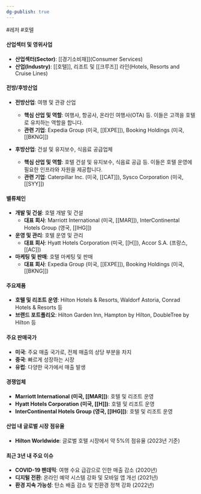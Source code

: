 ```yaml
---
dg-publish: true
---
```

#레저 #호텔 

#### 산업섹터 및 영위사업

- **산업섹터(Sector)**: [[경기소비재]](Consumer Services)
- **산업(Industry)**: [[호텔]], 리조트 및 [[크루즈]] 라인(Hotels, Resorts and Cruise Lines)

#### 전방/후방산업

- **전방산업**: 여행 및 관광 산업
    - **핵심 산업 및 역할**: 여행사, 항공사, 온라인 여행사(OTA) 등. 이들은 고객을 호텔로 유치하는 역할을 합니다.
    - **관련 기업**: Expedia Group (미국, [[EXPE]]), Booking Holdings (미국, [[BKNG]])
      
- **후방산업**: 건설 및 유지보수, 식음료 공급업체
    - **핵심 산업 및 역할**: 호텔 건설 및 유지보수, 식음료 공급 등. 이들은 호텔 운영에 필요한 인프라와 자원을 제공합니다.
    - **관련 기업**: Caterpillar Inc. (미국, [[CAT]]), Sysco Corporation (미국, [[SYY]])

#### 밸류체인

- **개발 및 건설**: 호텔 개발 및 건설
    - **대표 회사**: Marriott International (미국, [[MAR]]), InterContinental Hotels Group (영국, [[IHG]])
- **운영 및 관리**: 호텔 운영 및 관리
    - **대표 회사**: Hyatt Hotels Corporation (미국, [[H]]), Accor S.A. (프랑스, [[AC]])
- **마케팅 및 판매**: 호텔 마케팅 및 판매
    - **대표 회사**: Expedia Group (미국, [[EXPE]]), Booking Holdings (미국, [[BKNG]])

#### 주요제품

- **호텔 및 리조트 운영**: Hilton Hotels & Resorts, Waldorf Astoria, Conrad Hotels & Resorts 등
- **브랜드 포트폴리오**: Hilton Garden Inn, Hampton by Hilton, DoubleTree by Hilton 등

#### 주요 판매국가

- **미국**: 주요 매출 국가로, 전체 매출의 상당 부분을 차지
- **중국**: 빠르게 성장하는 시장
- **유럽**: 다양한 국가에서 매출 발생

#### 경쟁업체

- **Marriott International (미국, [[MAR]])**: 호텔 및 리조트 운영
- **Hyatt Hotels Corporation (미국, [[H]])**: 호텔 및 리조트 운영
- **InterContinental Hotels Group (영국, [[IHG]])**: 호텔 및 리조트 운영

#### 산업 내 글로벌 시장 점유율

- **Hilton Worldwide**: 글로벌 호텔 시장에서 약 5%의 점유율 (2023년 기준)

#### 최근 3년 내 주요 이슈

- **COVID-19 팬데믹**: 여행 수요 급감으로 인한 매출 감소 (2020년)
- **디지털 전환**: 온라인 예약 시스템 강화 및 모바일 앱 개선 (2021년)
- **환경 지속 가능성**: 탄소 배출 감소 및 친환경 정책 강화 (2022년)
